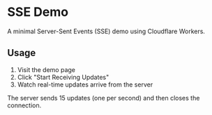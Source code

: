 # SSE Demo

A minimal Server-Sent Events (SSE) demo using Cloudflare Workers.

## Usage

1. Visit the demo page
2. Click "Start Receiving Updates"
3. Watch real-time updates arrive from the server

The server sends 15 updates (one per second) and then closes the connection.
